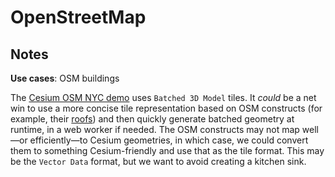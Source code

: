 # OpenStreetMap

## Notes

**Use cases**: OSM buildings

The [Cesium OSM NYC demo](http://cesiumjs.org/NewYork) uses `Batched 3D Model` tiles.  It _could_ be a net win to use a more concise tile representation based on OSM constructs (for example, their [roofs](http://wiki.openstreetmap.org/wiki/Simple_3D_Buildings#Roof)) and then quickly generate batched geometry at runtime, in a web worker if needed.  The OSM constructs may not map well&mdash;or efficiently&mdash;to Cesium geometries, in which case, we could convert them to something Cesium-friendly and use that as the tile format.  This may be the `Vector Data` format, but we want to avoid creating a kitchen sink.